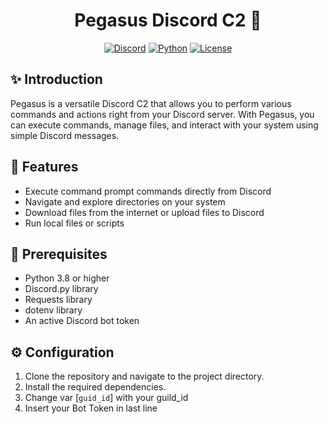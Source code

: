 <div align="center">

#  Pegasus Discord C2 🦄

</div>

<div align="center">

[![Discord](https://img.shields.io/badge/discord-bot-blue.svg)](https://discord.com/)
[![Python](https://img.shields.io/badge/python-3.8-blue.svg)](https://www.python.org/)
[![License](https://img.shields.io/badge/license-MIT-blue.svg)](https://opensource.org/licenses/MIT)

</div>

## ✨ Introduction

Pegasus is a versatile Discord C2 that allows you to perform various commands and actions right from your Discord server. With Pegasus, you can execute commands, manage files, and interact with your system using simple Discord messages.

## 🚀 Features

- Execute command prompt commands directly from Discord
- Navigate and explore directories on your system
- Download files from the internet or upload files to Discord
- Run local files or scripts

## 📝 Prerequisites

- Python 3.8 or higher
- Discord.py library
- Requests library
- dotenv library
- An active Discord bot token

## ⚙️ Configuration

1. Clone the repository and navigate to the project directory.
2. Install the required dependencies.
3. Change var [`guid_id`] with your guild_id
4. Insert your Bot Token in last line
